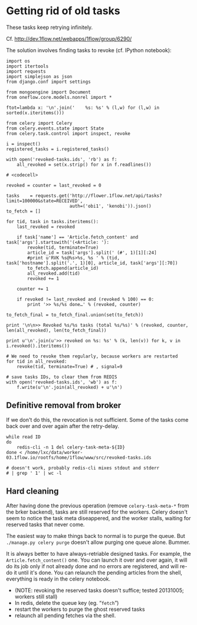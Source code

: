 
# Getting rid of old tasks

These tasks keep retrying infinitely.

Cf. http://dev.1flow.net/webapps/1flow/group/6290/

The solution involves finding tasks to revoke (cf. IPython notebook):

    import os
    import itertools
    import requests
    import simplejson as json
    from django.conf import settings

    from mongoengine import Document
    from oneflow.core.models.nonrel import *

    ftot=lambda x: '\n'.join('    %s: %s' % (l,w) for (l,w) in sorted(x.iteritems()))

    from celery import Celery
    from celery.events.state import State
    from celery.task.control import inspect, revoke

    i = inspect()
    registered_tasks = i.registered_tasks()

    with open('revoked-tasks.ids', 'rb') as f:
        all_revoked = set(x.strip() for x in f.readlines())

    # <codecell>

    revoked = counter = last_revoked = 0

    tasks    = requests.get('http://flower.1flow.net/api/tasks?limit=100000&state=RECEIVED',
                            auth=('obi1', 'kenobi')).json()
    to_fetch = []

    for tid, task in tasks.iteritems():
        last_revoked = revoked

        if task['name'] == 'Article.fetch_content' and task['args'].startswith('(<Article: '):
            revoke(tid, terminate=True)
            article_id = task['args'].split(' (#', 1)[1][:24]
            #print u'RVK %s@%s>%s, %s ' % (tid, task['hostname'].split('.', 1)[0], article_id, task['args'][:70])
            to_fetch.append(article_id)
            all_revoked.add(tid)
            revoked += 1

        counter += 1

        if revoked != last_revoked and (revoked % 100) == 0:
            print '>> %s/%s done…' % (revoked, counter)

    to_fetch_final = to_fetch_final.union(set(to_fetch))

    print '\n\n>> Revoked %s/%s tasks (total %s/%s)' % (revoked, counter, len(all_revoked), len(to_fetch_final))

    print u'\n'.join(u'>> revoked on %s: %s' % (k, len(v)) for k, v in i.revoked().iteritems())

    # We need to revoke them regularly, because workers are restarted
    for tid in all_revoked:
        revoke(tid, terminate=True) # , signal=9

    # save tasks IDs, to clear them from REDIS
    with open('revoked-tasks.ids', 'wb') as f:
        f.write(u'\n'.join(all_revoked) + u'\n')


## Definitive removal from broker

If we don't do this, the revocation is not sufficient. Some of the tasks come back over and over again after the retry-delay.

    while read ID
    do
        redis-cli -n 1 del celery-task-meta-${ID}
    done < /home/lxc/data/worker-03.1flow.io/rootfs/home/1flow/www/src/revoked-tasks.ids

    # doesn't work, probably redis-cli mixes stdout and stderr
    # | grep ' 1' | wc -l


## Hard cleaning

After having done the previous operation (remove `celery-task-meta-*` from the brker backend), tasks are still reserved for the workers. Celery doesn't seem to notice the task meta diseappered, and the worker stalls, waiting for reserved tasks that never come.

The easiest way to make things back to normal is to purge the queue. But `./manage.py celery purge` doesn't allow purging one queue alone. Bummer.

It is always better to have always-retriable designed tasks. For example, the `Article.fetch_content()` one. You can launch it over and over again, it will do its job only if not already done and no errors are registered, and will re-do it until it's done. You can relaunch the pending articles from the shell, everything is ready in the celery notebook.


- (NOTE: revoking the reserved tasks doesn't suffice; tested 20131005; workers still stall)
- In redis, delete the queue key (eg. “`fetch`”)
- restart the workers to purge the ghost reserved tasks
- relaunch all pending fetches via the shell.
